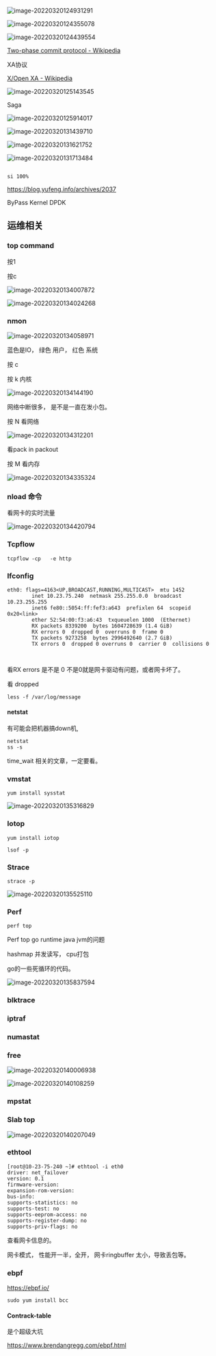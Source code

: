 ![image-20220320124931291](/Users/user/playground/share/nrookie.github.io/collections/go/xunlianying/网络编程/image-20220320124931291.png)



![image-20220320124355078](/Users/user/playground/share/nrookie.github.io/collections/go/xunlianying/网络编程/image-20220320124355078.png)





![image-20220320124439554](/Users/user/playground/share/nrookie.github.io/collections/go/xunlianying/网络编程/image-20220320124439554.png)



[Two-phase commit protocol - Wikipedia](https://en.wikipedia.org/wiki/Two-phase_commit_protocol)



XA协议

[X/Open XA - Wikipedia](https://en.wikipedia.org/wiki/X/Open_XA)



![image-20220320125143545](/Users/user/playground/share/nrookie.github.io/collections/go/xunlianying/网络编程/image-20220320125143545.png)



Saga

![image-20220320125914017](/Users/user/playground/share/nrookie.github.io/collections/go/xunlianying/网络编程/image-20220320125914017.png)



![image-20220320131439710](/Users/user/playground/share/nrookie.github.io/collections/go/xunlianying/网络编程/image-20220320131439710.png)



![image-20220320131621752](/Users/user/playground/share/nrookie.github.io/collections/go/xunlianying/网络编程/image-20220320131621752.png)





![image-20220320131713484](/Users/user/playground/share/nrookie.github.io/collections/go/xunlianying/网络编程/image-20220320131713484.png)





``` shell
```



``` golang
si 100%
```



https://blog.yufeng.info/archives/2037





ByPass Kernel DPDK





## 运维相关

### top command

按1

按c



![image-20220320134007872](/Users/user/playground/share/nrookie.github.io/collections/go/xunlianying/网络编程/image-20220320134007872.png)



![image-20220320134024268](/Users/user/playground/share/nrookie.github.io/collections/go/xunlianying/网络编程/image-20220320134024268.png)



### nmon

![image-20220320134058971](/Users/user/playground/share/nrookie.github.io/collections/go/xunlianying/网络编程/image-20220320134058971.png)



蓝色是IO， 绿色 用户， 红色 系统

按 c



按 k 内核



![image-20220320134144190](/Users/user/playground/share/nrookie.github.io/collections/go/xunlianying/网络编程/image-20220320134144190.png)



网络中断很多， 是不是一直在发小包。





按 N 看网络

![image-20220320134312201](/Users/user/playground/share/nrookie.github.io/collections/go/xunlianying/网络编程/image-20220320134312201.png)

看pack in packout





按 M 看内存





![image-20220320134335324](/Users/user/playground/share/nrookie.github.io/collections/go/xunlianying/网络编程/image-20220320134335324.png)





### nload 命令



看网卡的实时流量

![image-20220320134420794](/Users/user/playground/share/nrookie.github.io/collections/go/xunlianying/网络编程/image-20220320134420794.png)





### Tcpflow

```
tcpflow -cp   -e http
```



### Ifconfig

```
eth0: flags=4163<UP,BROADCAST,RUNNING,MULTICAST>  mtu 1452
        inet 10.23.75.240  netmask 255.255.0.0  broadcast 10.23.255.255
        inet6 fe80::5054:ff:fef3:a643  prefixlen 64  scopeid 0x20<link>
        ether 52:54:00:f3:a6:43  txqueuelen 1000  (Ethernet)
        RX packets 8339200  bytes 1604728639 (1.4 GiB)
        RX errors 0  dropped 0  overruns 0  frame 0
        TX packets 9273258  bytes 2996492640 (2.7 GiB)
        TX errors 0  dropped 0 overruns 0  carrier 0  collisions 0
        
        
```





看RX errors 是不是 0 不是0就是网卡驱动有问题，或者网卡坏了。

看 dropped

```
less -f /var/log/message
```



#### netstat 

有可能会把机器搞down机,

```
netstat 
ss -s
```



time_wait 相关的文章，一定要看。





### vmstat



``` shell
yum install sysstat
```



![image-20220320135316829](/Users/user/playground/share/nrookie.github.io/collections/go/xunlianying/网络编程/image-20220320135316829.png)





### Iotop 

``` shell
yum install iotop
```



``` shell
lsof -p
```



### Strace



``` shell
strace -p
```





![image-20220320135525110](/Users/user/playground/share/nrookie.github.io/collections/go/xunlianying/网络编程/image-20220320135525110.png)



### Perf



``` shell
perf top
```

Perf top go runtime java jvm的问题

hashmap 并发读写， cpu打包

go的一些死循环的代码。





![image-20220320135837594](/Users/user/playground/share/nrookie.github.io/collections/go/xunlianying/网络编程/image-20220320135837594.png)





### blktrace



### iptraf



### numastat



### free

![image-20220320140006938](/Users/user/playground/share/nrookie.github.io/collections/go/xunlianying/网络编程/image-20220320140006938.png)



![image-20220320140108259](/Users/user/playground/share/nrookie.github.io/collections/go/xunlianying/网络编程/image-20220320140108259.png)



### mpstat



### Slab top

![image-20220320140207049](/Users/user/playground/share/nrookie.github.io/collections/go/xunlianying/网络编程/image-20220320140207049.png)





### ethtool

``` shell
[root@10-23-75-240 ~]# ethtool -i eth0
driver: net_failover
version: 0.1
firmware-version: 
expansion-rom-version: 
bus-info: 
supports-statistics: no
supports-test: no
supports-eeprom-access: no
supports-register-dump: no
supports-priv-flags: no
```



查看网卡信息的。



网卡模式， 性能开一半，全开， 网卡ringbuffer 太小，导致丢包等。



### ebpf



https://ebpf.io/



```
sudo yum install bcc
```

#### Contrack-table

是个超级大坑



https://www.brendangregg.com/ebpf.html





